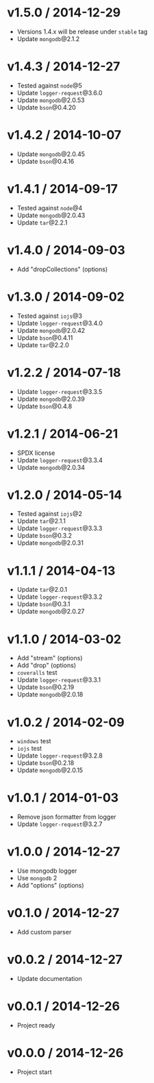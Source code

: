 v1.5.0 / 2014-12-29
==================

  * Versions 1.4.x will be release under `stable` tag
  * Update `mongodb`@2.1.2

v1.4.3 / 2014-12-27
==================

  * Tested against `node`@5
  * Update `logger-request`@3.6.0
  * Update `mongodb`@2.0.53
  * Update `bson`@0.4.20

v1.4.2 / 2014-10-07
==================

  * Update `mongodb`@2.0.45
  * Update `bson`@0.4.16

v1.4.1 / 2014-09-17
==================

  * Tested against `node`@4
  * Update `mongodb`@2.0.43
  * Update `tar`@2.2.1

v1.4.0 / 2014-09-03
==================

  * Add "dropCollections" (options)

v1.3.0 / 2014-09-02
==================

  * Tested against `iojs`@3
  * Update `logger-request`@3.4.0
  * Update `mongodb`@2.0.42
  * Update `bson`@0.4.11
  * Update `tar`@2.2.0

v1.2.2 / 2014-07-18
==================

  * Update `logger-request`@3.3.5
  * Update `mongodb`@2.0.39
  * Update `bson`@0.4.8

v1.2.1 / 2014-06-21
==================

  * SPDX license
  * Update `logger-request`@3.3.4
  * Update `mongodb`@2.0.34

v1.2.0 / 2014-05-14
==================

  * Tested against `iojs`@2
  * Update `tar`@2.1.1
  * Update `logger-request`@3.3.3
  * Update `bson`@0.3.2
  * Update `mongodb`@2.0.31

v1.1.1 / 2014-04-13
==================

  * Update `tar`@2.0.1
  * Update `logger-request`@3.3.2
  * Update `bson`@0.3.1
  * Update `mongodb`@2.0.27

v1.1.0 / 2014-03-02
==================

  * Add "stream" (options)
  * Add "drop" (options)
  * `coveralls` test
  * Update `logger-request`@3.3.1
  * Update `bson`@0.2.19
  * Update `mongodb`@2.0.18

v1.0.2 / 2014-02-09
==================

  * `windows` test
  * `iojs` test
  * Update `logger-request`@3.2.8
  * Update `bson`@0.2.18
  * Update `mongodb`@2.0.15

v1.0.1 / 2014-01-03
==================

  * Remove json formatter from logger
  * Update `logger-request`@3.2.7

v1.0.0 / 2014-12-27
==================

  * Use mongodb logger
  * Use `mongodb` 2
  * Add "options" (options)

v0.1.0 / 2014-12-27
==================

  * Add custom parser

v0.0.2 / 2014-12-27
==================

  * Update documentation

v0.0.1 / 2014-12-26
==================

  * Project ready

v0.0.0 / 2014-12-26
==================

  * Project start
